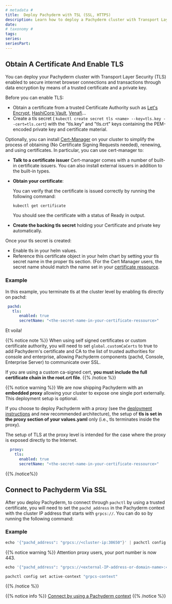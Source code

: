 ```yaml
---
# metadata # 
title:  Deploy Pachyderm with TSL (SSL, HTTPS)
description: Learn how to deploy a Pachyderm cluster with Transport Layer Security (TLS).
date: 
# taxonomy #
tags: 
series:
seriesPart:
--- 
```


## Obtain A Certificate And Enable TLS

You can deploy your Pachyderm cluster with Transport Layer Security (TLS)
enabled to secure internet browser connections and transactions through data encryption by means of a trusted certificate and a private key. 

Before you can enable TLS:

- Obtain a certificate from a trusted Certificate Authority such as [Let's Encrypt](https://letsencrypt.org/), [HashiCorp Vault](https://www.vaultproject.io/), [Venafi](https://www.venafi.com/)... 
- Create a tls secret ( `kubectl create secret tls <name> --key=tls.key --cert=tls.cert`) with the  "tls.key" and "tls.crt" keys containing the PEM-encoded private key and certificate material.

Optionally, you can install [Cert-Manager](https://cert-manager.io/docs/installation/) on your cluster to simplify the process of obtaining (No Certificate Signing Requests needed), renewing, and using certificates. 
In particular, you can use cert-manager to:

- **Talk to a certificate issuer**  Cert-manager comes with a number of built-in certificate issuers. You can also install external issuers in addition to the built-in types.

- **Obtain your certificate**:

    You can verify that the certificate is issued correctly by running the following command:

    ```s
    kubectl get certificate
    ```
    You should see the certificate with a status of Ready in output.

- **Create the backing tls secret** holding your Certificate and private key automatically.

Once your tls secret is created:

- Enable tls in your helm values.
- Reference this certificate object in your helm chart by setting your tls secret name in the proper tls section. (For the Cert Manager users, the secret name should match the name set in your [certificate ressource](https://cert-manager.io/docs/usage/certificate/#creating-certificate-resources).

###  Example
In this example, you terminate tls at the cluster level by enabling tls directly on pachd:

```yaml
 pachd:
   tls:
      enabled: true
      secretName: "<the-secret-name-in-your-certificate-ressource>"
```

Et voila!

{{% notice note %}}
When using self signed certificates or custom certificate authority, you will need to set `global.customCaCerts` to true to add Pachyderm's certificate and CA to the list of trusted authorities for console and enterprise, allowing Pachyderm components (pachd, Console, Enterprise Server) to communicate over SSL. 

If you are using a custom ca-signed cert, **you must include the full certificate chain in the root.crt file**.
{{% /notice %}}

{{% notice warning %}}
We are now shipping Pachyderm with an **embedded proxy**  allowing your cluster to expose one single port externally. This deployment setup is optional.

If you choose to deploy Pachyderm with a proxy (see the [deployment instructions](../deploy-w-proxy/) and new recommended architecture), the setup of **tls is set in the proxy section of your values.yaml** only (i.e., tls terminates inside the proxy).

The setup of TLS at the proxy level is intended for the case where the proxy is exposed directly to the Internet.

```yaml
  proxy:
    tls:
      enabled: true
      secretName: "<the-secret-name-in-your-certificate-ressource>"
```
{{% /notice%}}

## Connect to Pachyderm Via SSL

After you deploy Pachyderm, to connect through `pachctl` by using a
trusted certificate, you will need to set the `pachd_address` in the
Pachyderm context with the cluster IP address that starts with `grpcs://`.
You can do so by running the following command:

### Example 
```s   
echo '{"pachd_address": "grpcs://<cluster-ip:30650"}' | pachctl config set context "grpcs-context" --overwrite && pachctl config set active-context "grpcs-context"   
```

{{% notice warning %}}
Attention proxy users, your port number is now 443.

```s
echo '{"pachd_address": "grpcs://<external-IP-address-or-domain-name>:443"}' | pachctl config set context "grpcs-context" --overwrite
```
```s
pachctl config set active-context "grpcs-context"
```
{{% /notice %}}

{{% notice info %}}
[Connect by using a Pachyderm context](../connect-to-cluster/#connect-by-using-a-pachyderm-context)
{{% /notice %}}